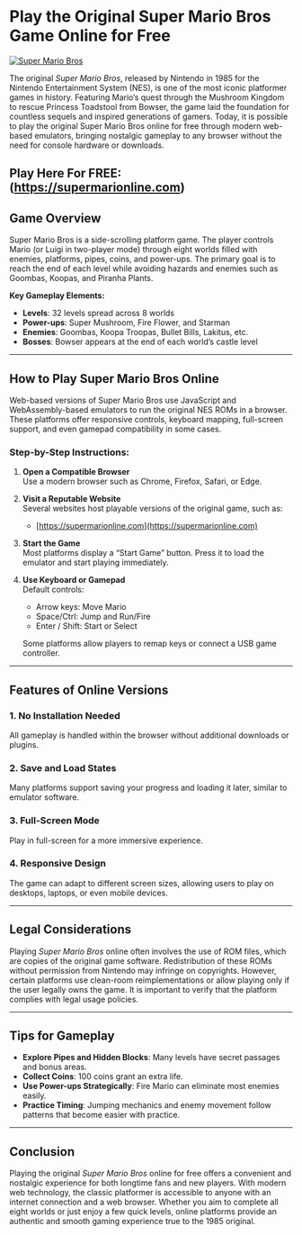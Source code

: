 # Play the Original Super Mario Bros Game Online for Free

[![Super Mario Bros](http://supermarionline.com/assets/images/og-image.png)](https://supermarionline.com/)

The original *Super Mario Bros*, released by Nintendo in 1985 for the Nintendo Entertainment System (NES), is one of the most iconic platformer games in history. Featuring Mario’s quest through the Mushroom Kingdom to rescue Princess Toadstool from Bowser, the game laid the foundation for countless sequels and inspired generations of gamers. Today, it is possible to play the original Super Mario Bros online for free through modern web-based emulators, bringing nostalgic gameplay to any browser without the need for console hardware or downloads.

Play Here For FREE: (https://supermarionline.com)
---

## Game Overview

Super Mario Bros is a side-scrolling platform game. The player controls Mario (or Luigi in two-player mode) through eight worlds filled with enemies, platforms, pipes, coins, and power-ups. The primary goal is to reach the end of each level while avoiding hazards and enemies such as Goombas, Koopas, and Piranha Plants.

**Key Gameplay Elements:**

- **Levels**: 32 levels spread across 8 worlds  
- **Power-ups**: Super Mushroom, Fire Flower, and Starman  
- **Enemies**: Goombas, Koopa Troopas, Bullet Bills, Lakitus, etc.  
- **Bosses**: Bowser appears at the end of each world’s castle level  

---

## How to Play Super Mario Bros Online

Web-based versions of Super Mario Bros use JavaScript and WebAssembly-based emulators to run the original NES ROMs in a browser. These platforms offer responsive controls, keyboard mapping, full-screen support, and even gamepad compatibility in some cases.

### Step-by-Step Instructions:

1. **Open a Compatible Browser**  
   Use a modern browser such as Chrome, Firefox, Safari, or Edge.

2. **Visit a Reputable Website**  
   Several websites host playable versions of the original game, such as:  
   - [https://supermarionline.com](https://supermarionline.com)  

3. **Start the Game**  
   Most platforms display a “Start Game” button. Press it to load the emulator and start playing immediately.

4. **Use Keyboard or Gamepad**  
   Default controls:  
   - Arrow keys: Move Mario  
   - Space/Ctrl: Jump and Run/Fire  
   - Enter / Shift: Start or Select  

   Some platforms allow players to remap keys or connect a USB game controller.

---

## Features of Online Versions

### 1. No Installation Needed  
All gameplay is handled within the browser without additional downloads or plugins.

### 2. Save and Load States  
Many platforms support saving your progress and loading it later, similar to emulator software.

### 3. Full-Screen Mode  
Play in full-screen for a more immersive experience.

### 4. Responsive Design  
The game can adapt to different screen sizes, allowing users to play on desktops, laptops, or even mobile devices.

---

## Legal Considerations

Playing *Super Mario Bros* online often involves the use of ROM files, which are copies of the original game software. Redistribution of these ROMs without permission from Nintendo may infringe on copyrights. However, certain platforms use clean-room reimplementations or allow playing only if the user legally owns the game. It is important to verify that the platform complies with legal usage policies.

---

## Tips for Gameplay

- **Explore Pipes and Hidden Blocks**: Many levels have secret passages and bonus areas.  
- **Collect Coins**: 100 coins grant an extra life.  
- **Use Power-ups Strategically**: Fire Mario can eliminate most enemies easily.  
- **Practice Timing**: Jumping mechanics and enemy movement follow patterns that become easier with practice.  

---

## Conclusion

Playing the original *Super Mario Bros* online for free offers a convenient and nostalgic experience for both longtime fans and new players. With modern web technology, the classic platformer is accessible to anyone with an internet connection and a web browser. Whether you aim to complete all eight worlds or just enjoy a few quick levels, online platforms provide an authentic and smooth gaming experience true to the 1985 original.
